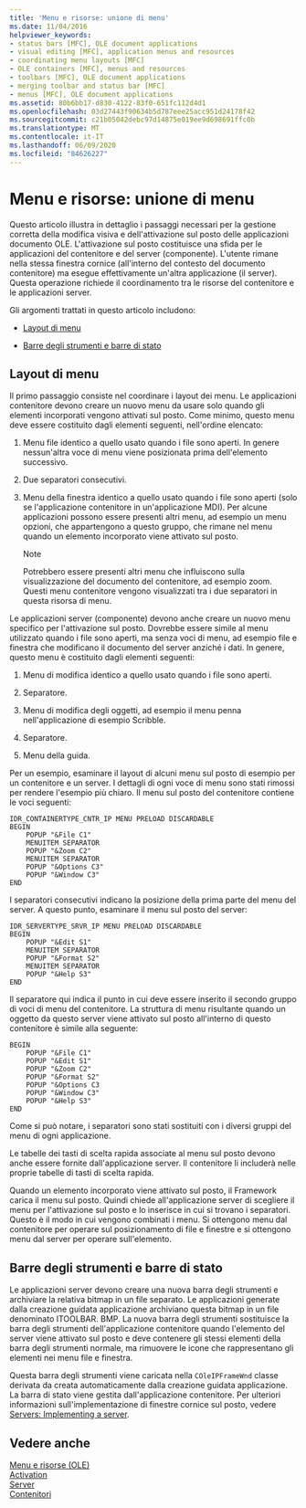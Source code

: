 ```yaml
---
title: 'Menu e risorse: unione di menu'
ms.date: 11/04/2016
helpviewer_keywords:
- status bars [MFC], OLE document applications
- visual editing [MFC], application menus and resources
- coordinating menu layouts [MFC]
- OLE containers [MFC], menus and resources
- toolbars [MFC], OLE document applications
- merging toolbar and status bar [MFC]
- menus [MFC], OLE document applications
ms.assetid: 80b6bb17-d830-4122-83f0-651fc112d4d1
ms.openlocfilehash: 03d27443f90634b5d787eee25acc951d24178f42
ms.sourcegitcommit: c21b05042debc97d14875e019ee9d698691ffc0b
ms.translationtype: MT
ms.contentlocale: it-IT
ms.lasthandoff: 06/09/2020
ms.locfileid: "84626227"
---
```

# <a name="menus-and-resources-menu-merging"></a>Menu e risorse: unione di menu

Questo articolo illustra in dettaglio i passaggi necessari per la gestione corretta della modifica visiva e dell'attivazione sul posto delle applicazioni documento OLE. L'attivazione sul posto costituisce una sfida per le applicazioni del contenitore e del server (componente). L'utente rimane nella stessa finestra cornice (all'interno del contesto del documento contenitore) ma esegue effettivamente un'altra applicazione (il server). Questa operazione richiede il coordinamento tra le risorse del contenitore e le applicazioni server.

Gli argomenti trattati in questo articolo includono:

- [Layout di menu](#_core_menu_layouts)

- [Barre degli strumenti e barre di stato](#_core_toolbars_and_status_bars)

## <a name="menu-layouts"></a><a name="_core_menu_layouts"></a>Layout di menu

Il primo passaggio consiste nel coordinare i layout dei menu. Le applicazioni contenitore devono creare un nuovo menu da usare solo quando gli elementi incorporati vengono attivati sul posto. Come minimo, questo menu deve essere costituito dagli elementi seguenti, nell'ordine elencato:

1. Menu file identico a quello usato quando i file sono aperti. In genere nessun'altra voce di menu viene posizionata prima dell'elemento successivo.

1. Due separatori consecutivi.

1. Menu della finestra identico a quello usato quando i file sono aperti (solo se l'applicazione contenitore in un'applicazione MDI). Per alcune applicazioni possono essere presenti altri menu, ad esempio un menu opzioni, che appartengono a questo gruppo, che rimane nel menu quando un elemento incorporato viene attivato sul posto.

    > [!NOTE]
    >  Potrebbero essere presenti altri menu che influiscono sulla visualizzazione del documento del contenitore, ad esempio zoom. Questi menu contenitore vengono visualizzati tra i due separatori in questa risorsa di menu.

Le applicazioni server (componente) devono anche creare un nuovo menu specifico per l'attivazione sul posto. Dovrebbe essere simile al menu utilizzato quando i file sono aperti, ma senza voci di menu, ad esempio file e finestra che modificano il documento del server anziché i dati. In genere, questo menu è costituito dagli elementi seguenti:

1. Menu di modifica identico a quello usato quando i file sono aperti.

1. Separatore.

1. Menu di modifica degli oggetti, ad esempio il menu penna nell'applicazione di esempio Scribble.

1. Separatore.

1. Menu della guida.

Per un esempio, esaminare il layout di alcuni menu sul posto di esempio per un contenitore e un server. I dettagli di ogni voce di menu sono stati rimossi per rendere l'esempio più chiaro. Il menu sul posto del contenitore contiene le voci seguenti:

```
IDR_CONTAINERTYPE_CNTR_IP MENU PRELOAD DISCARDABLE
BEGIN
    POPUP "&File C1"
    MENUITEM SEPARATOR
    POPUP "&Zoom C2"
    MENUITEM SEPARATOR
    POPUP "&Options C3"
    POPUP "&Window C3"
END
```

I separatori consecutivi indicano la posizione della prima parte del menu del server. A questo punto, esaminare il menu sul posto del server:

```
IDR_SERVERTYPE_SRVR_IP MENU PRELOAD DISCARDABLE
BEGIN
    POPUP "&Edit S1"
    MENUITEM SEPARATOR
    POPUP "&Format S2"
    MENUITEM SEPARATOR
    POPUP "&Help S3"
END
```

Il separatore qui indica il punto in cui deve essere inserito il secondo gruppo di voci di menu del contenitore. La struttura di menu risultante quando un oggetto da questo server viene attivato sul posto all'interno di questo contenitore è simile alla seguente:

```
BEGIN
    POPUP "&File C1"
    POPUP "&Edit S1"
    POPUP "&Zoom C2"
    POPUP "&Format S2"
    POPUP "&Options C3
    POPUP "&Window C3"
    POPUP "&Help S3"
END
```

Come si può notare, i separatori sono stati sostituiti con i diversi gruppi del menu di ogni applicazione.

Le tabelle dei tasti di scelta rapida associate al menu sul posto devono anche essere fornite dall'applicazione server. Il contenitore li includerà nelle proprie tabelle di tasti di scelta rapida.

Quando un elemento incorporato viene attivato sul posto, il Framework carica il menu sul posto. Quindi chiede all'applicazione server di scegliere il menu per l'attivazione sul posto e lo inserisce in cui si trovano i separatori. Questo è il modo in cui vengono combinati i menu. Si ottengono menu dal contenitore per operare sul posizionamento di file e finestre e si ottengono menu dal server per operare sull'elemento.

## <a name="toolbars-and-status-bars"></a><a name="_core_toolbars_and_status_bars"></a>Barre degli strumenti e barre di stato

Le applicazioni server devono creare una nuova barra degli strumenti e archiviare la relativa bitmap in un file separato. Le applicazioni generate dalla creazione guidata applicazione archiviano questa bitmap in un file denominato ITOOLBAR. BMP. La nuova barra degli strumenti sostituisce la barra degli strumenti dell'applicazione contenitore quando l'elemento del server viene attivato sul posto e deve contenere gli stessi elementi della barra degli strumenti normale, ma rimuovere le icone che rappresentano gli elementi nei menu file e finestra.

Questa barra degli strumenti viene caricata nella `COleIPFrameWnd` classe derivata da creata automaticamente dalla creazione guidata applicazione. La barra di stato viene gestita dall'applicazione contenitore. Per ulteriori informazioni sull'implementazione di finestre cornice sul posto, vedere [Servers: Implementing a server](servers-implementing-a-server.md).

## <a name="see-also"></a>Vedere anche

[Menu e risorse (OLE)](menus-and-resources-ole.md)<br/>
[Activation](activation-cpp.md)<br/>
[Server](servers.md)<br/>
[Contenitori](containers.md)
